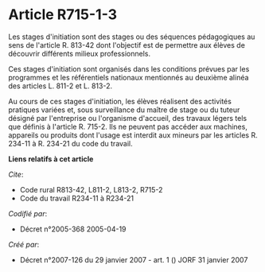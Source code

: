 # Article R715-1-3

Les stages d'initiation sont des stages ou des séquences pédagogiques au sens de l'article R. 813-42 dont l'objectif est de
permettre aux élèves de découvrir différents milieux professionnels.

Ces stages d'initiation sont organisés dans les conditions prévues par les programmes et les référentiels nationaux
mentionnés au deuxième alinéa des articles L. 811-2 et L. 813-2.

Au cours de ces stages d'initiation, les élèves réalisent des activités pratiques variées et, sous surveillance du maître de
stage ou du tuteur désigné par l'entreprise ou l'organisme d'accueil, des travaux légers tels que définis à l'article R.
715-2. Ils ne peuvent pas accéder aux machines, appareils ou produits dont l'usage est interdit aux mineurs par les articles
R. 234-11 à R. 234-21 du code du travail.

**Liens relatifs à cet article**

_Cite_:

  - Code rural R813-42, L811-2, L813-2, R715-2
  - Code du travail R234-11 à R234-21

_Codifié par_:

  - Décret n°2005-368 2005-04-19

_Créé par_:

  - Décret n°2007-126 du 29 janvier 2007 - art. 1 () JORF 31 janvier 2007
